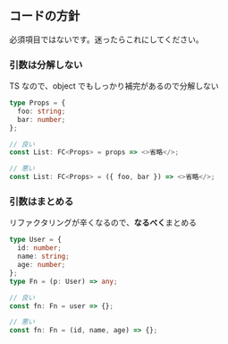 ## コードの方針

必須項目ではないです。迷ったらこれにしてください。

### 引数は分解しない

TS なので、object でもしっかり補完があるので分解しない

```ts
type Props = {
  foo: string;
  bar: number;
};

// 良い
const List: FC<Props> = props => <>省略</>;

// 悪い
const List: FC<Props> = ({ foo, bar }) => <>省略</>;
```

### 引数はまとめる

リファクタリングが辛くなるので、**なるべく**まとめる

```ts
type User = {
  id: number;
  name: string;
  age: number;
};
type Fn = (p: User) => any;

// 良い
const fn: Fn = user => {};

// 悪い
const fn: Fn = (id, name, age) => {};
```

